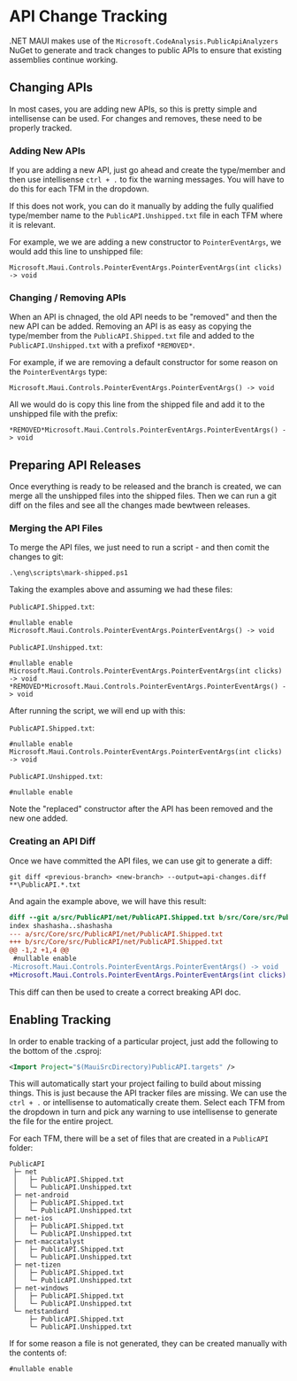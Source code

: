 # API Change Tracking

.NET MAUI makes use of the `Microsoft.CodeAnalysis.PublicApiAnalyzers` NuGet to generate and track changes to public APIs to ensure that existing assemblies continue working.


## Changing APIs

In most cases, you are adding new APIs, so this is pretty simple and intellisense can be used. For changes and removes, these need to be properly tracked.

### Adding New APIs

If you are adding a new API, just go ahead and create the type/member and then use intellisense `ctrl + .` to fix the warning messages. You will have to do this for each TFM in the dropdown.

If this does not work, you can do it manually by adding the fully qualified type/member name to the `PublicAPI.Unshipped.txt` file in each TFM where it is relevant.

For example, we we are adding a new constructor to `PointerEventArgs`, we would add this line to unshipped file:

```
Microsoft.Maui.Controls.PointerEventArgs.PointerEventArgs(int clicks) -> void
```

### Changing / Removing APIs

When an API is chnaged, the old API needs to be "removed" and then the new API can be added. Removing an API is as easy as copying the type/member from the `PublicAPI.Shipped.txt` file and added to the `PublicAPI.Unshipped.txt` with a prefixof `*REMOVED*`.

For example, if we are removing a default constructor for some reason on the `PointerEventArgs` type:

```
Microsoft.Maui.Controls.PointerEventArgs.PointerEventArgs() -> void
```

All we would do is copy this line from the shipped file and add it to the unshipped file with the prefix:

```
*REMOVED*Microsoft.Maui.Controls.PointerEventArgs.PointerEventArgs() -> void
```

## Preparing API Releases

Once everything is ready to be released and the branch is created, we can merge all the unshipped files into the shipped files. Then we can run a git diff on the files and see all the changes made bewtween releases.

### Merging the API Files

To merge the API files, we just need to run a script - and then comit the changes to git:

```
.\eng\scripts\mark-shipped.ps1
```

Taking the examples above and assuming we had these files:

`PublicAPI.Shipped.txt`:
```
#nullable enable
Microsoft.Maui.Controls.PointerEventArgs.PointerEventArgs() -> void
```

`PublicAPI.Unshipped.txt`:
```
#nullable enable
Microsoft.Maui.Controls.PointerEventArgs.PointerEventArgs(int clicks) -> void
*REMOVED*Microsoft.Maui.Controls.PointerEventArgs.PointerEventArgs() -> void
```

After running the script, we will end up with this:

`PublicAPI.Shipped.txt`:
```
#nullable enable
Microsoft.Maui.Controls.PointerEventArgs.PointerEventArgs(int clicks) -> void
```

`PublicAPI.Unshipped.txt`:
```
#nullable enable
```

Note the "replaced" constructor after the API has been removed and the new one added.

### Creating an API Diff

Once we have committed the API files, we can use git to generate a diff:

```
git diff <previous-branch> <new-branch> --output=api-changes.diff **\PublicAPI.*.txt
```

And again the example above, we will have this result:

```diff
diff --git a/src/PublicAPI/net/PublicAPI.Shipped.txt b/src/Core/src/PublicAPI/net/PublicAPI.Shipped.txt
index shashasha..shashasha
--- a/src/Core/src/PublicAPI/net/PublicAPI.Shipped.txt
+++ b/src/Core/src/PublicAPI/net/PublicAPI.Shipped.txt
@@ -1,2 +1,4 @@
 #nullable enable
-Microsoft.Maui.Controls.PointerEventArgs.PointerEventArgs() -> void
+Microsoft.Maui.Controls.PointerEventArgs.PointerEventArgs(int clicks) -> void
```

This diff can then be used to create a correct breaking API doc.

## Enabling Tracking

In order to enable tracking of a particular project, just add the following to the bottom of the .csproj:

```xml
<Import Project="$(MauiSrcDirectory)PublicAPI.targets" />
```

This will automatically start your project failing to build about missing things. This is just because the API tracker files are missing. We can use the `ctrl + .` or intellisense to automatically create them. Select each TFM from the dropdown in turn and pick any warning to use intellisense to generate the file for the entire project.

For each TFM, there will be a set of files that are created in a `PublicAPI` folder:

```
PublicAPI
 ├─ net
 │   ├─ PublicAPI.Shipped.txt
 │   └─ PublicAPI.Unshipped.txt
 ├─ net-android
 │   ├─ PublicAPI.Shipped.txt
 │   └─ PublicAPI.Unshipped.txt
 ├─ net-ios
 │   ├─ PublicAPI.Shipped.txt
 │   └─ PublicAPI.Unshipped.txt
 ├─ net-maccatalyst
 │   ├─ PublicAPI.Shipped.txt
 │   └─ PublicAPI.Unshipped.txt
 ├─ net-tizen
 │   ├─ PublicAPI.Shipped.txt
 │   └─ PublicAPI.Unshipped.txt
 ├─ net-windows
 │   ├─ PublicAPI.Shipped.txt
 │   └─ PublicAPI.Unshipped.txt
 └─ netstandard
     ├─ PublicAPI.Shipped.txt
     └─ PublicAPI.Unshipped.txt
```

If for some reason a file is not generated, they can be created manually with the contents of:

```
#nullable enable

```
